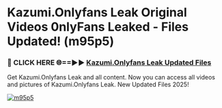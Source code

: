 # Kazumi.Onlyfans Leak Original Videos 0nlyFans Leaked - Files Updated! (m95p5)

<h3>🔴 CLICK HERE 🌐==►► <a href="https://tinyurl.com/ehrbuxhb" rel="nofollow">Kazumi.Onlyfans Leak Updated Files</a></h3>

Get Kazumi.Onlyfans Leak and all content. Now you can access all videos and pictures of Kazumi.Onlyfans Leak. New Updated Files 2025!

[![m95p5](https://i.imgur.com/lVYEuWS.gif)](https://tinyurl.com/ehrbuxhb)
